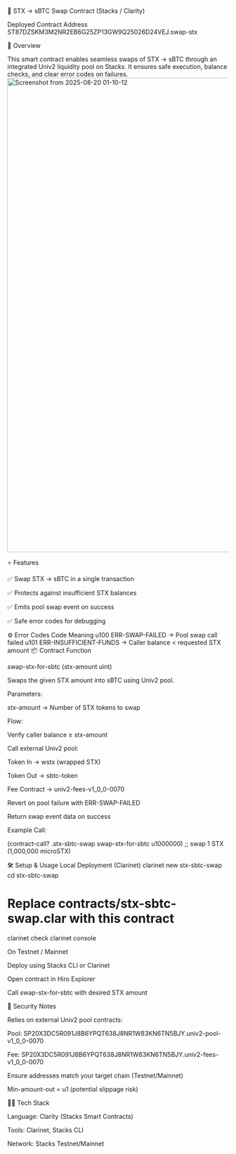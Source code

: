 🔄 STX → sBTC Swap Contract (Stacks / Clarity)

Deployed Contract Address
ST87DZSKM3M2NR2EB6G25ZP13GW9Q25026D24VEJ.swap-stx

📜 Overview

This smart contract enables seamless swaps of STX → sBTC through an integrated Univ2 liquidity pool on Stacks.
It ensures safe execution, balance checks, and clear error codes on failures.
<img width="1920" height="1080" alt="Screenshot from 2025-08-20 01-10-12" src="https://github.com/user-attachments/assets/f9b0cdf5-3471-4a43-aaf6-daf23c9eeb89" />

⭐ Features

✅ Swap STX → sBTC in a single transaction

✅ Protects against insufficient STX balances

✅ Emits pool swap event on success

✅ Safe error codes for debugging

⚙️ Error Codes
Code	Meaning
u100	ERR-SWAP-FAILED → Pool swap call failed
u101	ERR-INSUFFICIENT-FUNDS → Caller balance < requested STX amount
📦 Contract Function

swap-stx-for-sbtc (stx-amount uint)

Swaps the given STX amount into sBTC using Univ2 pool.

Parameters:

stx-amount → Number of STX tokens to swap

Flow:

Verify caller balance ≥ stx-amount

Call external Univ2 pool:

Token In → wstx (wrapped STX)

Token Out → sbtc-token

Fee Contract → univ2-fees-v1_0_0-0070

Revert on pool failure with ERR-SWAP-FAILED

Return swap event data on success

Example Call:

(contract-call? .stx-sbtc-swap swap-stx-for-sbtc u1000000) ;; swap 1 STX (1,000,000 microSTX)

🛠️ Setup & Usage
Local Deployment (Clarinet)
clarinet new stx-sbtc-swap
cd stx-sbtc-swap

# Replace contracts/stx-sbtc-swap.clar with this contract

clarinet check
clarinet console

On Testnet / Mainnet

Deploy using Stacks CLI or Clarinet

Open contract in Hiro Explorer

Call swap-stx-for-sbtc with desired STX amount

📄 Security Notes

Relies on external Univ2 pool contracts:

Pool: SP20X3DC5R091J8B6YPQT638J8NR1W83KN6TN5BJY.univ2-pool-v1_0_0-0070

Fee: SP20X3DC5R091J8B6YPQT638J8NR1W83KN6TN5BJY.univ2-fees-v1_0_0-0070

Ensure addresses match your target chain (Testnet/Mainnet)

Min-amount-out = u1 (potential slippage risk)

👩‍💻 Tech Stack

Language: Clarity (Stacks Smart Contracts)

Tools: Clarinet, Stacks CLI

Network: Stacks Testnet/Mainnet
